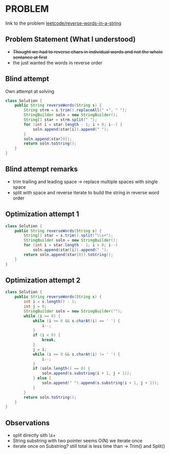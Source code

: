 # PROBLEM
link to the problem [leetcode/reverse-words-in-a-string](https://leetcode.com/problems/reverse-words-in-a-string/)

## Problem Statement (What I understood)
- ~~Thought we had to reverse chars in individual words and not the whole sentance at first~~
- the just wanted the words in reverse order

## Blind attempt
Own attempt at solving

```java
class Solution {
    public String reverseWords(String s) {
        String strm = s.trim().replaceAll(" +", " ");
        StringBuilder soln = new StringBuilder();
        String[] star = strm.split(" ");
        for (int i = star.length - 1; i > 0; i--) {
            soln.append(star[i]).append(" ");
        }
        soln.append(star[0]);
        return soln.toString();
    }
}
```

## Blind attempt remarks
- trim trailing and leading space -> replace multiple spaces with single space
- split with space and reverse iterate to build the string in reverse word order

## Optimization attempt 1
```java
class Solution {
    public String reverseWords(String s) {
        String[] star = s.trim().split("\\s+");
        StringBuilder soln = new StringBuilder();
        for (int i = star.length - 1; i > 0; i--)
            soln.append(star[i]).append(" ");
        return soln.append(star[0]).toString();
    }
}
```
## Optimization attempt 2
```java
class Solution {
    public String reverseWords(String s) {
        int i = s.length() - 1;
        int j = 0;
        StringBuilder soln = new StringBuilder("");
        while (i >= 0) {
            while (i >= 0 && s.charAt(i) == ' ') {
                i--;
            }
            if (i < 0) {
                break;
            }
            j = i;
            while (i >= 0 && s.charAt(i) != ' ') {
                i--;
            }
            if (soln.length() == 0) {
                soln.append(s.substring(i + 1, j + 1));
            } else {
                soln.append(" ").append(s.substring(i + 1, j + 1));
            }
        }
        return soln.toString();
    }
}
```

## Observations
- split directly sith \\s+ 
- String substring with two pointer seems O(N) we iterate once 
- iterate once on Substring? still total is less time than -> Trim() and Split()
